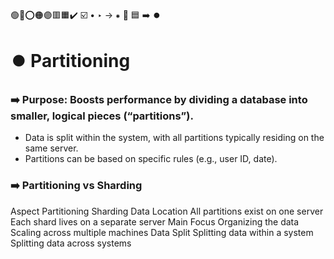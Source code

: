 🟢🔴⭕🟠🟣🟥🟧✔️ ☑️ • ‣ → ⁕ 🔵 🟦 ➡️ ⏺️

# ⏺️ Partitioning

### ➡️ Purpose: Boosts performance by dividing a database into smaller, logical pieces (“partitions”).

- Data is split within the system, with all partitions typically residing on the same server.
- Partitions can be based on specific rules (e.g., user ID, date).

### ➡️ Partitioning vs Sharding

Aspect Partitioning Sharding
Data Location All partitions exist on one server Each shard lives on a separate server
Main Focus Organizing the data Scaling across multiple machines
Data Split Splitting data within a system Splitting data across systems
